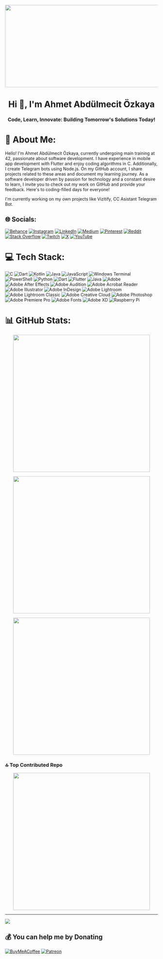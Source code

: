 <p align="center">
  <img src="https://media.giphy.com/media/v1.Y2lkPTc5MGI3NjExOWJzb2Vmd2FvbTRhZHF0ZDFhN3ZsM3VodnF5enBiN3Z6bXY1dnJ5aCZlcD12MV9pbnRlcm5hbF9naWZfYnlfaWQmY3Q9Zw/3osxY9kuM2NGUfvThe/giphy.gif" width="600" height="270"/>
</p>

<h1 align="center">Hi 👋, I'm Ahmet Abdülmecit Özkaya</h1>
<h3 align="center">Code, Learn, Innovate: Building Tomorrow's Solutions Today!</h3>

# 💫 About Me:
Hello! I'm Ahmet Abdülmecit Özkaya, currently undergoing main training at 42, passionate about software development. I have experience in mobile app development with Flutter and enjoy coding algorithms in C. Additionally, I create Telegram bots using Node.js. On my GitHub account, I share projects related to these areas and document my learning journey. As a software developer driven by passion for technology and a constant desire to learn, I invite you to check out my work on GitHub and provide your feedback. Here's to coding-filled days for everyone!

I'm currently working on my own projects like Vizitify, CC Asistant Telegram Bot.

## 🌐 Socials:
[![Behance](https://img.shields.io/badge/Behance-1769ff?logo=behance&logoColor=white)](https://behance.net/aabdulmecitz) [![Instagram](https://img.shields.io/badge/Instagram-%23E4405F.svg?logo=Instagram&logoColor=white)](https://instagram.com/aabdulmecitz) [![LinkedIn](https://img.shields.io/badge/LinkedIn-%230077B5.svg?logo=linkedin&logoColor=white)](https://linkedin.com/in/ahmetabdulmecitozkaya) [![Medium](https://img.shields.io/badge/Medium-12100E?logo=medium&logoColor=white)](https://medium.com/@aabdulmecitz) [![Pinterest](https://img.shields.io/badge/Pinterest-%23E60023.svg?logo=Pinterest&logoColor=white)](https://pinterest.com/aabdulmecitz) [![Reddit](https://img.shields.io/badge/Reddit-%23FF4500.svg?logo=Reddit&logoColor=white)](https://reddit.com/user/u/Ancient-Attention371) [![Stack Overflow](https://img.shields.io/badge/-Stackoverflow-FE7A16?logo=stack-overflow&logoColor=white)](https://stackoverflow.com/users/aabdulmecitz) [![Twitch](https://img.shields.io/badge/Twitch-%239146FF.svg?logo=Twitch&logoColor=white)](https://twitch.tv/aabdulmecitz) [![X](https://img.shields.io/badge/X-black.svg?logo=X&logoColor=white)](https://x.com/aabdulmecitz) [![YouTube](https://img.shields.io/badge/YouTube-%23FF0000.svg?logo=YouTube&logoColor=white)](https://youtube.com/@aabdulmecitozkaya) 

# 💻 Tech Stack:
![C](https://img.shields.io/badge/c-%2300599C.svg?style=for-the-badge&logo=c&logoColor=white) ![Dart](https://img.shields.io/badge/dart-%230175C2.svg?style=for-the-badge&logo=dart&logoColor=white) ![Kotlin](https://img.shields.io/badge/kotlin-%237F52FF.svg?style=for-the-badge&logo=kotlin&logoColor=white) ![Java](https://img.shields.io/badge/java-%23ED8B00.svg?style=for-the-badge&logo=openjdk&logoColor=white) ![JavaScript](https://img.shields.io/badge/javascript-%23323330.svg?style=for-the-badge&logo=javascript&logoColor=%23F7DF1E) ![Windows Terminal](https://img.shields.io/badge/Windows%20Terminal-%234D4D4D.svg?style=for-the-badge&logo=windows-terminal&logoColor=white) ![PowerShell](https://img.shields.io/badge/PowerShell-%235391FE.svg?style=for-the-badge&logo=powershell&logoColor=white) ![Python](https://img.shields.io/badge/python-3670A0?style=for-the-badge&logo=python&logoColor=ffdd54) ![Dart](https://img.shields.io/badge/dart-%230175C2.svg?style=for-the-badge&logo=dart&logoColor=white) ![Flutter](https://img.shields.io/badge/Flutter-%2302569B.svg?style=for-the-badge&logo=Flutter&logoColor=white) ![Java](https://img.shields.io/badge/java-%23ED8B00.svg?style=for-the-badge&logo=openjdk&logoColor=white) ![Adobe](https://img.shields.io/badge/adobe-%23FF0000.svg?style=for-the-badge&logo=adobe&logoColor=white) ![Adobe After Effects](https://img.shields.io/badge/Adobe%20After%20Effects-9999FF.svg?style=for-the-badge&logo=Adobe%20After%20Effects&logoColor=white) ![Adobe Audition](https://img.shields.io/badge/Adobe%20Audition-9999FF.svg?style=for-the-badge&logo=Adobe%20Audition&logoColor=white) ![Adobe Acrobat Reader](https://img.shields.io/badge/Adobe%20Acrobat%20Reader-EC1C24.svg?style=for-the-badge&logo=Adobe%20Acrobat%20Reader&logoColor=white) ![Adobe Illustrator](https://img.shields.io/badge/adobe%20illustrator-%23FF9A00.svg?style=for-the-badge&logo=adobe%20illustrator&logoColor=white) ![Adobe InDesign](https://img.shields.io/badge/Adobe%20InDesign-49021F?style=for-the-badge&logo=adobeindesign&logoColor=FF3366) ![Adobe Lightroom](https://img.shields.io/badge/Adobe%20Lightroom-31A8FF.svg?style=for-the-badge&logo=Adobe%20Lightroom&logoColor=white) ![Adobe Lightroom Classic](https://img.shields.io/badge/Adobe%20Lightroom%20Classic-31A8FF.svg?style=for-the-badge&logo=Adobe%20Lightroom%20Classic&logoColor=white) ![Adobe Creative Cloud](https://img.shields.io/badge/Adobe%20Creative%20Cloud-DA1F26.svg?style=for-the-badge&logo=Adobe%20Creative%20Cloud&logoColor=white) ![Adobe Photoshop](https://img.shields.io/badge/adobe%20photoshop-%2331A8FF.svg?style=for-the-badge&logo=adobe%20photoshop&logoColor=white) ![Adobe Premiere Pro](https://img.shields.io/badge/Adobe%20Premiere%20Pro-9999FF.svg?style=for-the-badge&logo=Adobe%20Premiere%20Pro&logoColor=white) ![Adobe Fonts](https://img.shields.io/badge/Adobe%20Fonts-000B1D.svg?style=for-the-badge&logo=Adobe%20Fonts&logoColor=white) ![Adobe XD](https://img.shields.io/badge/Adobe%20XD-470137?style=for-the-badge&logo=Adobe%20XD&logoColor=#FF61F6) ![Raspberry Pi](https://img.shields.io/badge/-RaspberryPi-C51A4A?style=for-the-badge&logo=Raspberry-Pi)
# 📊 GitHub Stats:
<p align="center">
  <img src="https://github-readme-stats.vercel.app/api?username=aabdulmecitz&theme=nightowl&hide_border=false&include_all_commits=true&count_private=true" width="450"/>
</p>
<p align="center">
  <img src="https://github-readme-streak-stats.herokuapp.com/?user=aabdulmecitz&theme=nightowl&hide_border=false" width="450"/>
</p>
<p align="center">
  <img src="https://github-readme-stats.vercel.app/api/top-langs/?username=aabdulmecitz&theme=nightowl&hide_border=false&include_all_commits=true&count_private=true&layout=compact" width="450"/>
</p>

### 🔝 Top Contributed Repo
<p align="center">
  <img src="https://github-contributor-stats.vercel.app/api?username=aabdulmecitz&limit=5&theme=dark&combine_all_yearly_contributions=true" width="450"/>
</p>

---
[![](https://visitcount.itsvg.in/api?id=aabdulmecitz&icon=0&color=5)](https://visitcount.itsvg.in)

  ## 💰 You can help me by Donating
  [![BuyMeACoffee](https://img.shields.io/badge/Buy%20Me%20a%20Coffee-ffdd00?style=for-the-badge&logo=buy-me-a-coffee&logoColor=black)](https://buymeacoffee.com/aabdulmecitz) [![Patreon](https://img.shields.io/badge/Patreon-F96854?style=for-the-badge&logo=patreon&logoColor=white)](https://patreon.com/aabdulmecitz) 

  
<!-- Proudly created with GPRM ( https://gprm.itsvg.in ) -->
